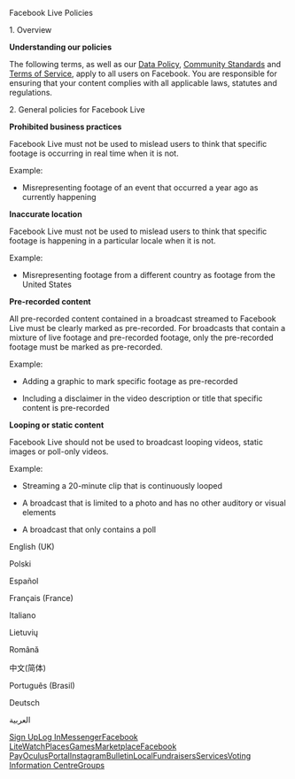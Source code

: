 Facebook Live Policies

1\. Overview

**Understanding our policies**

The following terms, as well as our [Data Policy](https://www.facebook.com/about/privacy/), [Community Standards](https://www.facebook.com/communitystandards/) and [Terms of Service](https://www.facebook.com/legal/terms), apply to all users on Facebook. You are responsible for ensuring that your content complies with all applicable laws, statutes and regulations.

2\. General policies for Facebook Live

**Prohibited business practices**

Facebook Live must not be used to mislead users to think that specific footage is occurring in real time when it is not.

Example:

*   Misrepresenting footage of an event that occurred a year ago as currently happening

**Inaccurate location**

Facebook Live must not be used to mislead users to think that specific footage is happening in a particular locale when it is not.

Example:

*   Misrepresenting footage from a different country as footage from the United States

**Pre-recorded content**

All pre-recorded content contained in a broadcast streamed to Facebook Live must be clearly marked as pre-recorded. For broadcasts that contain a mixture of live footage and pre-recorded footage, only the pre-recorded footage must be marked as pre-recorded.

Example:

*   Adding a graphic to mark specific footage as pre-recorded

*   Including a disclaimer in the video description or title that specific content is pre-recorded

**Looping or static content**

Facebook Live should not be used to broadcast looping videos, static images or poll-only videos.

Example:

*   Streaming a 20-minute clip that is continuously looped

*   A broadcast that is limited to a photo and has no other auditory or visual elements

*   A broadcast that only contains a poll

English (UK)

Polski

Español

Français (France)

Italiano

Lietuvių

Română

中文(简体)

Português (Brasil)

Deutsch

العربية

[Sign Up](https://www.facebook.com/reg/)[Log In](https://www.facebook.com/login/)[Messenger](https://l.facebook.com/l.php?u=https%3A%2F%2Fmessenger.com%2F&h=AT0PceBmdRnsCR68abx1OGDp18QladNMaL5GILPVwF7glMf7eb-16HALYJR2gmqlfCyLLoOoEninFFysZB8lYkjCpnmbubfpE-F8G5jpr0u6ZKdSvsemjE1wnnLY6euuNY9EZAI8_9bmvdwNtSmJIZ-n24pV-pS3rhf8vw)[Facebook Lite](https://www.facebook.com/lite/)[Watch](https://en-gb.facebook.com/watch/)[Places](https://www.facebook.com/places/)[Games](https://www.facebook.com/games/)[Marketplace](https://www.facebook.com/marketplace/)[Facebook Pay](https://pay.facebook.com/)[Oculus](https://l.facebook.com/l.php?u=https%3A%2F%2Fwww.oculus.com%2F&h=AT0PceBmdRnsCR68abx1OGDp18QladNMaL5GILPVwF7glMf7eb-16HALYJR2gmqlfCyLLoOoEninFFysZB8lYkjCpnmbubfpE-F8G5jpr0u6ZKdSvsemjE1wnnLY6euuNY9EZAI8_9bmvdwNtSmJIZ-n24pV-pS3rhf8vw)[Portal](https://portal.facebook.com/)[Instagram](https://l.facebook.com/l.php?u=https%3A%2F%2Fwww.instagram.com%2F&h=AT0PceBmdRnsCR68abx1OGDp18QladNMaL5GILPVwF7glMf7eb-16HALYJR2gmqlfCyLLoOoEninFFysZB8lYkjCpnmbubfpE-F8G5jpr0u6ZKdSvsemjE1wnnLY6euuNY9EZAI8_9bmvdwNtSmJIZ-n24pV-pS3rhf8vw)[Bulletin](https://www.bulletin.com/)[Local](https://www.facebook.com/local/lists/245019872666104/)[Fundraisers](https://www.facebook.com/fundraisers/)[Services](https://www.facebook.com/biz/directory/)[Voting Information Centre](https://www.facebook.com/votinginformationcenter/?entry_point=c2l0ZQ%3D%3D)[Groups](https://www.facebook.com/groups/explore/)